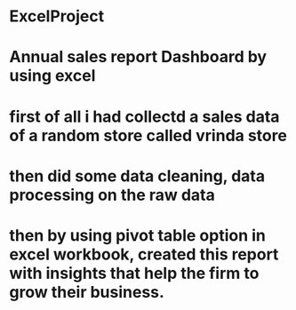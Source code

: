 # ExcelProject
# Annual sales report Dashboard by using excel
# first of all i had collectd a sales data of a random store called vrinda store
# then did some data cleaning, data processing on the raw data
# then by using pivot table option in excel workbook, created this report with insights that help the firm to grow their business.

